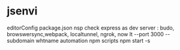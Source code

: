 # jsenvi

editorConfig
package.json
nsp check
express as dev server :
budo, browswersync,webpack,
localtunnel, ngrok, now
lt --port 3000 --subdomain whtname
automation
npm scripts
npm start -s
